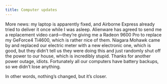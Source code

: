 ```yaml
---
title: Computer updates
---
```

More news: my laptop is apparently fixed, and Airborne Express already tried to deliver it once while I was asleep. Alienware has agreed to send me a replacement video card—they’re giving me a Radeon 9600 Pro to replace my GeForce4 Ti4600, which is rather nice of them. Niagara Mohawk came by and replaced our electric meter with a new electronic one, which is good, but they didn’t tell us they were doing this and just randomly shut off the power to our house, which is incredibly stupid. Thanks for another power outage, idiots. Fortunately all our computers have battery backups, so we didn’t lose anything.

In other words, nothing’s changed, but it’s closer.